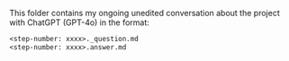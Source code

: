 This folder contains my ongoing unedited conversation about the project with ChatGPT (GPT-4o) in the format:

```txt
<step-number: xxxx>._question.md
<step-number: xxxx>.answer.md
```
